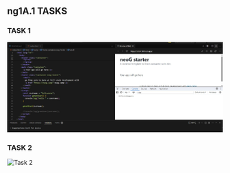 ## ng1A.1 TASKS

### TASK 1

![Task 1](worklogPic/ng1A.1_001_greetUser.jpg)

### TASK 2

![Task 2](worklogPic/ng1A.1_002_greetUser.jpg)
